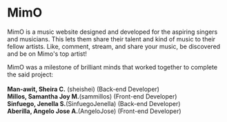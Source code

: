 # MimO
MimO is a music website designed and developed for the aspiring singers and musicians. This lets them share their talent and kind of music to their fellow artists. Like, comment, stream, and share your music, be discovered and be on Mimo's top artist! 


MimO was a milestone of brilliant minds that worked together to complete the said project: <br><br>
<strong>Man-awit, Sheira C.</strong> (sheishei) (Back-end Developer)<br>
<strong>Millos, Samantha Joy M.</strong>(sammillos) (Front-end Developer)<br>
<strong>Sinfuego, Jenella S.</strong>(SinfuegoJenella) (Back-end Developer)<br>
<strong>Aberilla, Angelo Jose A.</strong>(AngeloJose) (Front-end Developer)
